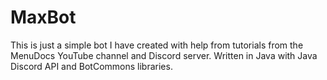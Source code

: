 # MaxBot
This is just a simple bot I have created with help from tutorials from the MenuDocs YouTube channel and Discord server.
Written in Java with Java Discord API and BotCommons libraries. 
